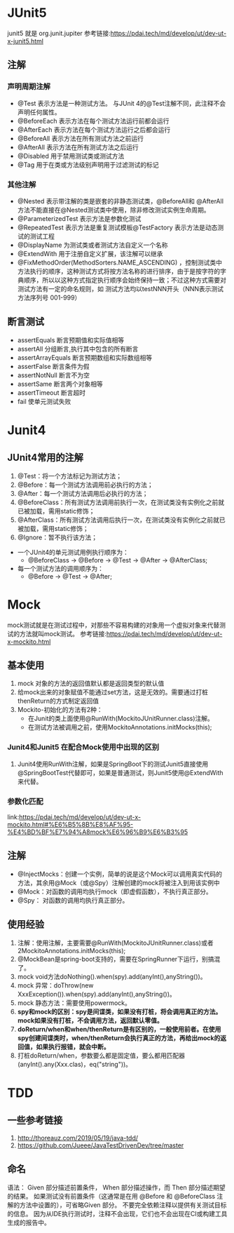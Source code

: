 # JUnit5

junit5 就是 org.junit.jupiter
参考链接:https://pdai.tech/md/develop/ut/dev-ut-x-junit5.html

## 注解

### 声明周期注解

- @Test 表示方法是一种测试方法。 与JUnit 4的@Test注解不同，此注释不会声明任何属性。
- @BeforeEach 表示方法在每个测试方法运行前都会运行
- @AfterEach 表示方法在每个测试方法运行之后都会运行
- @BeforeAll 表示方法在所有测试方法之前运行
- @AfterAll 表示方法在所有测试方法之后运行
- @Disabled 用于禁用测试类或测试方法
- @Tag 用于在类或方法级别声明用于过滤测试的标记

### 其他注解

- @Nested 表示带注解的类是嵌套的非静态测试类，@BeforeAll和 @AfterAll方法不能直接在@Nested测试类中使用，除非修改测试实例生命周期。
- @ParameterizedTest 表示方法是参数化测试
- @RepeatedTest 表示方法是重复测试模板@TestFactory 表示方法是动态测试的测试工程
- @DisplayName 为测试类或者测试方法自定义一个名称
- @ExtendWith 用于注册自定义扩展，该注解可以继承
- @FixMethodOrder(MethodSorters.NAME_ASCENDING)
  ，控制测试类中方法执行的顺序，这种测试方式将按方法名称的进行排序，由于是按字符的字典顺序，所以以这种方式指定执行顺序会始终保持一致；不过这种方式需要对测试方法有一定的命名规则，如
  测试方法均以testNNN开头（NNN表示测试方法序列号 001-999）

## 断言测试

- assertEquals 断言预期值和实际值相等
- assertAll 分组断言,执行其中包含的所有断言
- assertArrayEquals 断言预期数组和实际数组相等
- assertFalse 断言条件为假
- assertNotNull 断言不为空
- assertSame 断言两个对象相等
- assertTimeout 断言超时
- fail 使单元测试失败

# Junit4
## JUnit4常用的注解
1. @Test：将一个方法标记为测试方法；
2. @Before：每一个测试方法调用前必执行的方法；
3. @After：每一个测试方法调用后必执行的方法；
4. @BeforeClass：所有测试方法调用前执行一次，在测试类没有实例化之前就已被加载，需用static修饰；
5. @AfterClass：所有测试方法调用后执行一次，在测试类没有实例化之前就已被加载，需用static修饰；
6. @Ignore：暂不执行该方法；

- 一个JUnit4的单元测试用例执行顺序为：
  - @BeforeClass -> @Before -> @Test -> @After -> @AfterClass;
- 每一个测试方法的调用顺序为：
  - @Before -> @Test -> @After;


# Mock

mock测试就是在测试过程中，对那些不容易构建的对象用一个虚拟对象来代替测试的方法就叫mock测试。
参考链接:https://pdai.tech/md/develop/ut/dev-ut-x-mockito.html

## 基本使用

1. mock 对象的方法的返回值默认都是返回类型的默认值
2. 给mock出来的对象赋值不能通过set方法，这是无效的。需要通过打桩thenReturn的方式制定返回值
3. Mockito-初始化的方法有2种：
   - 在Junit的类上面使用@RunWith(MockitoJUnitRunner.class)注解。
   - 在测试方法被调用之前，使用MockitoAnnotations.initMocks(this);

### Junit4和Junit5 在配合Mock使用中出现的区别

1. Junit4使用RunWith注解，如果是SpringBoot下的测试Junit5直接使用@SpringBootTest代替即可，如果是普通测试，则Junit5使用@ExtendWith来代替。

### 参数化匹配

link:https://pdai.tech/md/develop/ut/dev-ut-x-mockito.html#%E6%B5%8B%E8%AF%95-%E4%BD%BF%E7%94%A8mock%E6%96%B9%E6%B3%95

## 注解

- @InjectMocks：创建一个实例，简单的说是这个Mock可以调用真实代码的方法，其余用@Mock（或@Spy）注解创建的mock将被注入到用该实例中
- @Mock：对函数的调用均执行mock（即虚假函数），不执行真正部分。
- @Spy： 对函数的调用均执行真正部分。

## 使用经验
1. 注解：使用注解，主要需要@RunWith(MockitoJUnitRunner.class)或者2MockitoAnnotations.initMocks(this); 
2. @MockBean是spring-boot支持的，需要在SpringRunner下运行，别搞混了。
3. mock void方法doNothing().when(spy).add(anyInt(),anyString())。
4. mock 异常：doThrow(new XxxException()).when(spy).add(anyInt(),anyString())。
5. mock 静态方法：需要使用powermock。
6. **spy和mock的区别：spy是间谍类，如果没有打桩，将会调用真正的方法。mock如果没有打桩，不会调用方法，返回默认零值。** 
7. **doReturn/when和when/thenReturn是有区别的，一般使用前者。在使用spy创建间谍类时，when/thenReturn会执行真正的方法，再给出mock的返回值，如果执行报错，就会中断。** 
8. 打桩doReturn/when，参数要么都是固定值，要么都用匹配器(anyInt().any(Xxx.clas)，eq("string"))。

# TDD
## 一些参考链接
1. http://thoreauz.com/2019/05/19/java-tdd/
2. https://github.com/Jueee/JavaTestDrivenDev/tree/master

## 命名

语法： Given 部分描述前置条件， When 部分描述操作，而 Then 部分描述期望的结果。
如果测试没有前置条件（这通常是在用 @Before 和 @BeforeClass 注解的方法中设置的），可省略Given 部分。
不要完全依赖注释以提供有关测试目标的信息。
因为从IDE执行测试时，注释不会出现，它们也不会出现在CI或构建工具生成的报告中。
